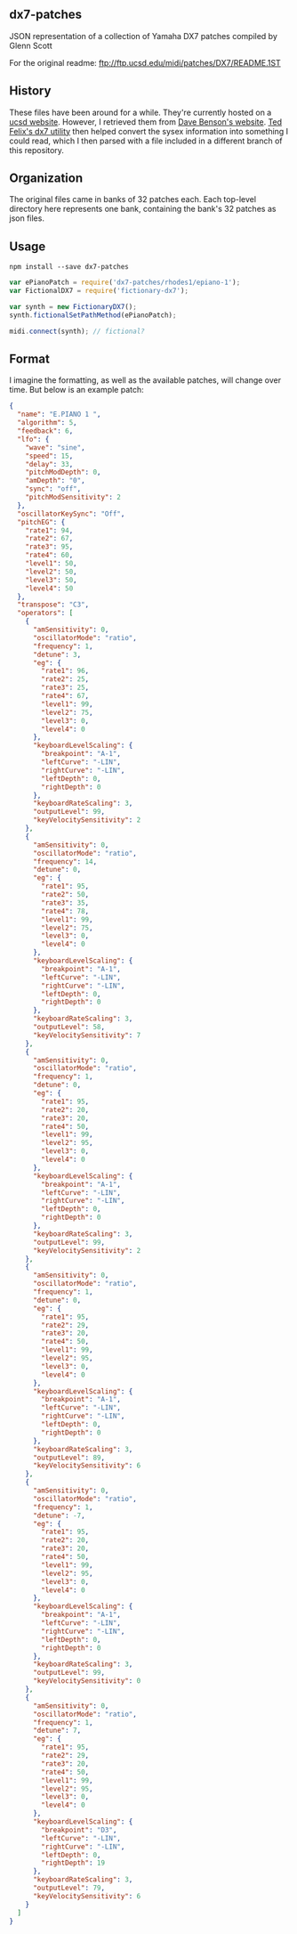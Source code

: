 ## dx7-patches

JSON representation of a collection of Yamaha DX7 patches compiled by Glenn Scott

For the original readme: ftp://ftp.ucsd.edu/midi/patches/DX7/README.1ST

## History

These files have been around for a while. They're currently hosted on a [ucsd website](ftp://ftp.ucsd.edu/midi/patches/DX7/). However, I retrieved them from [Dave Benson's website](https://homepages.abdn.ac.uk/mth192/pages/html/dx7.html#patches). [Ted Felix's dx7 utility](http://tedfelix.com/yamaha-dx7/index.html) then helped convert the sysex information into something I could read, which I then parsed with a file included in a different branch of this repository.

## Organization

The original files came in banks of 32 patches each. Each top-level directory here represents one bank, containing the bank's 32 patches as json files.

## Usage

`npm install --save dx7-patches`

```javascript
var ePianoPatch = require('dx7-patches/rhodes1/epiano-1');
var FictionalDX7 = require('fictionary-dx7');

var synth = new FictionaryDX7();
synth.fictionalSetPathMethod(ePianoPatch);

midi.connect(synth); // fictional?
```

## Format

I imagine the formatting, as well as the available patches, will change over time. But below is an example patch:

```json
{
  "name": "E.PIANO 1 ",
  "algorithm": 5,
  "feedback": 6,
  "lfo": {
    "wave": "sine",
    "speed": 15,
    "delay": 33,
    "pitchModDepth": 0,
    "amDepth": "0",
    "sync": "off",
    "pitchModSensitivity": 2
  },
  "oscillatorKeySync": "Off",
  "pitchEG": {
    "rate1": 94,
    "rate2": 67,
    "rate3": 95,
    "rate4": 60,
    "level1": 50,
    "level2": 50,
    "level3": 50,
    "level4": 50
  },
  "transpose": "C3",
  "operators": [
    {
      "amSensitivity": 0,
      "oscillatorMode": "ratio",
      "frequency": 1,
      "detune": 3,
      "eg": {
        "rate1": 96,
        "rate2": 25,
        "rate3": 25,
        "rate4": 67,
        "level1": 99,
        "level2": 75,
        "level3": 0,
        "level4": 0
      },
      "keyboardLevelScaling": {
        "breakpoint": "A-1",
        "leftCurve": "-LIN",
        "rightCurve": "-LIN",
        "leftDepth": 0,
        "rightDepth": 0
      },
      "keyboardRateScaling": 3,
      "outputLevel": 99,
      "keyVelocitySensitivity": 2
    },
    {
      "amSensitivity": 0,
      "oscillatorMode": "ratio",
      "frequency": 14,
      "detune": 0,
      "eg": {
        "rate1": 95,
        "rate2": 50,
        "rate3": 35,
        "rate4": 78,
        "level1": 99,
        "level2": 75,
        "level3": 0,
        "level4": 0
      },
      "keyboardLevelScaling": {
        "breakpoint": "A-1",
        "leftCurve": "-LIN",
        "rightCurve": "-LIN",
        "leftDepth": 0,
        "rightDepth": 0
      },
      "keyboardRateScaling": 3,
      "outputLevel": 58,
      "keyVelocitySensitivity": 7
    },
    {
      "amSensitivity": 0,
      "oscillatorMode": "ratio",
      "frequency": 1,
      "detune": 0,
      "eg": {
        "rate1": 95,
        "rate2": 20,
        "rate3": 20,
        "rate4": 50,
        "level1": 99,
        "level2": 95,
        "level3": 0,
        "level4": 0
      },
      "keyboardLevelScaling": {
        "breakpoint": "A-1",
        "leftCurve": "-LIN",
        "rightCurve": "-LIN",
        "leftDepth": 0,
        "rightDepth": 0
      },
      "keyboardRateScaling": 3,
      "outputLevel": 99,
      "keyVelocitySensitivity": 2
    },
    {
      "amSensitivity": 0,
      "oscillatorMode": "ratio",
      "frequency": 1,
      "detune": 0,
      "eg": {
        "rate1": 95,
        "rate2": 29,
        "rate3": 20,
        "rate4": 50,
        "level1": 99,
        "level2": 95,
        "level3": 0,
        "level4": 0
      },
      "keyboardLevelScaling": {
        "breakpoint": "A-1",
        "leftCurve": "-LIN",
        "rightCurve": "-LIN",
        "leftDepth": 0,
        "rightDepth": 0
      },
      "keyboardRateScaling": 3,
      "outputLevel": 89,
      "keyVelocitySensitivity": 6
    },
    {
      "amSensitivity": 0,
      "oscillatorMode": "ratio",
      "frequency": 1,
      "detune": -7,
      "eg": {
        "rate1": 95,
        "rate2": 20,
        "rate3": 20,
        "rate4": 50,
        "level1": 99,
        "level2": 95,
        "level3": 0,
        "level4": 0
      },
      "keyboardLevelScaling": {
        "breakpoint": "A-1",
        "leftCurve": "-LIN",
        "rightCurve": "-LIN",
        "leftDepth": 0,
        "rightDepth": 0
      },
      "keyboardRateScaling": 3,
      "outputLevel": 99,
      "keyVelocitySensitivity": 0
    },
    {
      "amSensitivity": 0,
      "oscillatorMode": "ratio",
      "frequency": 1,
      "detune": 7,
      "eg": {
        "rate1": 95,
        "rate2": 29,
        "rate3": 20,
        "rate4": 50,
        "level1": 99,
        "level2": 95,
        "level3": 0,
        "level4": 0
      },
      "keyboardLevelScaling": {
        "breakpoint": "D3",
        "leftCurve": "-LIN",
        "rightCurve": "-LIN",
        "leftDepth": 0,
        "rightDepth": 19
      },
      "keyboardRateScaling": 3,
      "outputLevel": 79,
      "keyVelocitySensitivity": 6
    }
  ]
}
```
